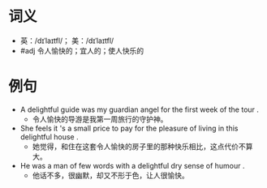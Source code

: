 # 词义
- 英：/dɪˈlaɪtfl/； 美：/dɪˈlaɪtfl/
- #adj 令人愉快的；宜人的；使人快乐的
# 例句
- A delightful guide was my guardian angel for the first week of the tour .
	- 令人愉快的导游是我第一周旅行的守护神。
- She feels it 's a small price to pay for the pleasure of living in this delightful house .
	- 她觉得，和住在这套令人愉快的房子里的那种快乐相比，这点代价不算大。
- He was a man of few words with a delightful dry sense of humour .
	- 他话不多，很幽默，却又不形于色，让人很愉快。
